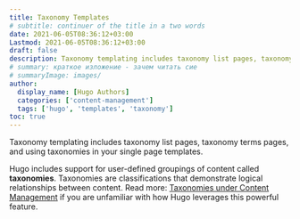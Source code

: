 ```yaml
---
title: Taxonomy Templates
# subtitle: continuer of the title in a two words
date: 2021-06-05T08:36:12+03:00
Lastmod: 2021-06-05T08:36:12+03:00
draft: false
description: Taxonomy templating includes taxonomy list pages, taxonomy terms pages, and using taxonomies in your single page templates.
# summary: краткое изложение - зачем читать сие
# summaryImage: images/
author:
  display_name: [Hugo Authors]
  categories: ['content-management']
  tags: ['hugo', 'templates', 'taxonomy']
toc: true
---
```


<!-- NOTE! Check on https://github.com/gohugoio/hugo/issues/2826 for shifting of terms' pages to .Data.Pages AND
https://discourse.gohugo.io/t/how-to-specify-category-slug/4856/15 for original discussion.-->

Taxonomy templating includes taxonomy list pages, taxonomy terms pages, and using taxonomies in your single page templates.

Hugo includes support for user-defined groupings of content called **taxonomies**. Taxonomies are classifications that demonstrate logical relationships between content. Read more: [Taxonomies under Content Management](/content-management/taxonomies) if you are unfamiliar with how Hugo leverages this powerful feature.
